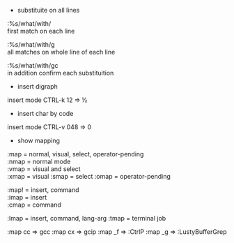 * substituite on all lines  
  
:%s/what/with/  
first match on each line  
  
:%s/what/with/g  
all matches on whole line of each line  
  
:%s/what/with/gc  
in addition confirm each substituition 
 
* insert digraph  
  
insert mode CTRL-k 12 => ½  
  
* insert char by code  
  
insert mode CTRL-v 048 => 0  

* show mapping  
  
:map =  normal, visual, select, operator-pending  
:nmap = normal mode  
:vmap = visual and select  
:xmap = visual 
:smap = select 
:omap = operator-pending 

:map! = insert, command  
:imap = insert  
:cmap = command  

:lmap = insert, command, lang-arg 
:tmap = terminal job 

:map cc => gcc 
:map cx => gcip 
:map _f => :CtrlP<CR> 
:map _g => :LustyBufferGrep<CR> 
  
